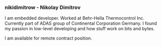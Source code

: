 ### nikidimitrow - Nikolay Dimitrov

I am embedded developer. Worked at Behr-Hella Thermocontrol Inc. Currently part of ADAS group of Continental Corporation Germany. I found my passion in low-level developing and how stuff work on bits and bytes.

I am available for remote contract position.
